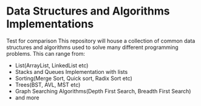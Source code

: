 # Data Structures and Algorithms Implementations
Test for comparison
This repository will house a collection of common data structures and algorithms used to solve many different programming problems. This can range from:

- List(ArrayList, LinkedList etc)
- Stacks and Queues Implementation with lists
- Sorting(Merge Sort, Quick sort, Radix Sort etc)
- Trees(BST, AVL, MST etc)
- Graph Searching Algorithms(Depth First Search, Breadth First Search)
- and more
